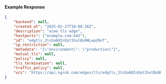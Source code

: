 <!-- Code generated for API Clients. DO NOT EDIT. -->

#### Example Response

```json
{
	"backend": null,
	"created_at": "2025-02-27T10:08:36Z",
	"description": "acme tls edge",
	"hostports": ["example.com:443"],
	"id": "edgtls_2tcUa60InVpt1hulBsNHLwpd9nf",
	"ip_restriction": null,
	"metadata": "{\"environment\": \"production\"}",
	"mutual_tls": null,
	"policy": null,
	"tls_termination": null,
	"traffic_policy": null,
	"uri": "https://api.ngrok.com/edges/tls/edgtls_2tcUa60InVpt1hulBsNHLwpd9nf"
}
```
